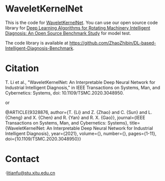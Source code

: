 # WaveletKernelNet
This is the code for [WaveletKernelNet](https://ieeexplore.ieee.org/document/9328876).
You can use our open source code library for [Deep Learning Algorithms for Rotating Machinery Intelligent Diagnosis: An Open Source Benchmark Study](https://arxiv.org/abs/2003.03315) for model test.

The code library is available at https://github.com/ZhaoZhibin/DL-based-Intelligent-Diagnosis-Benchmark. 

# Citation
T. Li et al., "WaveletKernelNet: An Interpretable Deep Neural Network for Industrial Intelligent Diagnosis," in IEEE Transactions on Systems, Man, and Cybernetics: Systems, doi: 10.1109/TSMC.2020.3048950.

or

@ARTICLE{9328876,  author={T. {Li} and Z. {Zhao} and C. {Sun} and L. {Cheng} and X. {Chen} and R. {Yan} and R. X. {Gao}},  journal={IEEE Transactions on Systems, Man, and Cybernetics: Systems},   title={WaveletKernelNet: An Interpretable Deep Neural Network for Industrial Intelligent Diagnosis},   year={2021},  volume={},  number={},  pages={1-11},  doi={10.1109/TSMC.2020.3048950}}

# Contact
·litianfu@stu.xjtu.edu.cn
